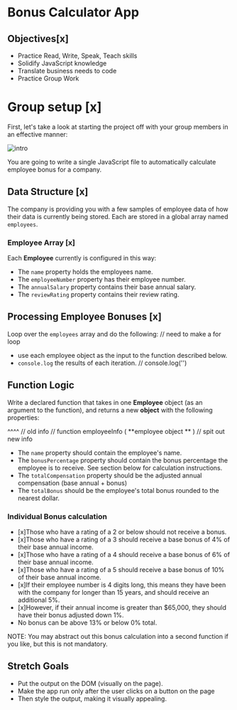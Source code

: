 # Bonus Calculator App

## Objectives[x]

- Practice Read, Write, Speak, Teach skills
- Solidify JavaScript knowledge
- Translate business needs to code
- Practice Group Work

# Group setup [x]

First, let's take a look at starting the project off with your group members in an effective manner:

![intro](quads_week1_updated_2020.png)

You are going to write a single JavaScript file to automatically calculate employee bonus for a company.

## Data Structure [x]

The company is providing you with a few samples of employee data of how their data is currently being stored. Each are stored in a global array named `employees`.

### Employee Array [x]
Each **Employee** currently is configured in this way:

* The `name` property holds the employees name.
* The `employeeNumber` property has their employee number.
* The `annualSalary` property contains their base annual salary.
* The `reviewRating` property contains their review rating.

## Processing Employee Bonuses [x]

Loop over the `employees` array and do the following:           // need to make a for loop 

* use each employee object as the input to the function described below.
* `console.log` the results of each iteration.                  // console.log('')

## Function Logic

Write a declared function that takes in one **Employee** object (as an argument to the function), and returns a new **object** with the following properties:

^^^^
// old info
// function employeeInfo ( **employee object ** ) 
// spit out new info


* The `name` property should contain the employee's name.
* The `bonusPercentage` property should contain the bonus percentage the employee is to receive. See section below for calculation instructions.
* The `totalCompensation` property should be the adjusted annual compensation (base annual + bonus)
* The `totalBonus` should be the employee's total bonus rounded to the nearest dollar.

### Individual Bonus calculation
- [x]Those who have a rating of a 2 or below should not receive a bonus.
- [x]Those who have a rating of a 3 should receive a base bonus of 4% of their base annual income.
- [x]Those who have a rating of a 4 should receive a base bonus of 6% of their base annual income.
- [x]Those who have a rating of a 5 should receive a base bonus of 10% of their base annual income.
- [x]If their employee number is 4 digits long, this means they have been with the company for longer than 15 years,
and should receive an additional 5%.
- [x]However, if their annual income is greater than $65,000, they should have their bonus adjusted down 1%.
- No bonus can be above 13% or below 0% total.

NOTE: You may abstract out this bonus calculation into a second function if you like, but this is not mandatory.

## Stretch Goals
- Put the output on the DOM (visually on the page).
- Make the app run only after the user clicks on a button on the page
- Then style the output, making it visually appealing.
